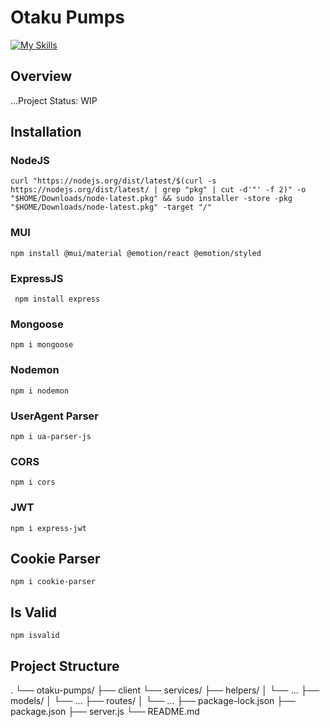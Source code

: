# Otaku Pumps
[![My Skills](https://skillicons.dev/icons?i=mongo,express,react,nodejs,js,html,css,mui)](https://skillicons.dev)
## Overview
...Project Status: WIP
## Installation
### NodeJS 
```
curl "https://nodejs.org/dist/latest/$(curl -s https://nodejs.org/dist/latest/ | grep "pkg" | cut -d'"' -f 2)" -o "$HOME/Downloads/node-latest.pkg" && sudo installer -store -pkg "$HOME/Downloads/node-latest.pkg" -target "/"
```
### MUI
```
npm install @mui/material @emotion/react @emotion/styled
```
### ExpressJS
```
 npm install express
```
### Mongoose
```
npm i mongoose
```
### Nodemon
```
npm i nodemon
```
### UserAgent Parser
```
npm i ua-parser-js
```
### CORS
```
npm i cors
```
### JWT
```
npm i express-jwt
```
## Cookie Parser
```
npm i cookie-parser
```
## Is Valid
```
npm isvalid
```
## Project Structure
.
└── otaku-pumps/
    ├── client
    └── services/
        ├── helpers/
        │   └── ...
        ├── models/
        │   └── ...
        ├── routes/
        │   └── ...
        ├── package-lock.json
        ├── package.json
        ├── server.js
        └── README.md
```
